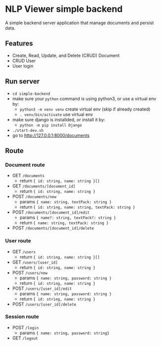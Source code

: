 # NLP Viewer simple backend

A simple backend server application that manage documents and persist data.

## Features

- Create, Read, Update, and Delete (CRUD) Document
- CRUD User
- User login

## Run server

- `cd simple-backend`
- make sure your `python` command is using python3, or use a virtual env by:
  - `python3 -m venv venv` create virtual env (skip if already created)
  - `. venv/bin/activate` use virtual env
- make sure django is installded, or install it by:
  - `python -m pip install Django`
- `./start-dev.sh`
- go to http://127.0.0.1:8000/documents

## Route

### Document route

- GET `/documents`
  - return `{ id: string, name: string }[]`
- GET `/documents/[document_id]`
  - return `{ id: string, name: string }`
- POST `/documents/new`
  - params `{ name: string, textPack: string }`
  - return `{ id: string, name: string, textPack: string }`
- POST `/documents/[document_id]/edit`
  - params `{ name?: string, textPack?: string }`
  - return `{ name: string, textPack: string }`
- POST `/documents/[document_id]/delete`

### User route

- GET `/users`
  - return `{ id: string, name: string }[]`
- GET `/users/[user_id]`
  - return `{ id: string, name: string }`
- POST `/users/new`
  - params `{ name: string, password: string }`
  - return `{ id: string, name: string }`
- POST `/users/[user_id]/edit`
  - params `{ name: string, password: string }`
  - return `{ id: string, name: string }`
- POST `/users/[user_id]/delete`

### Session route

- POST `/login`
  - params `{ name: string, password: string}`
- GET `/logout`
